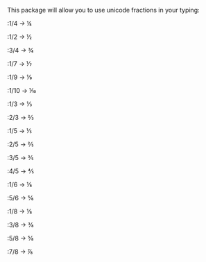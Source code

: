 This package will allow you to use unicode fractions in your typing:

:1/4 → ¼

:1/2 → ½

:3/4 → ¾

:1/7 → ⅐

:1/9 → ⅑

:1/10 → ⅒

:1/3 → ⅓

:2/3 → ⅔

:1/5 → ⅕

:2/5 → ⅖

:3/5 → ⅗

:4/5 → ⅘

:1/6 → ⅙

:5/6 → ⅚

:1/8 → ⅛

:3/8 → ⅜

:5/8 → ⅝

:7/8 → ⅞